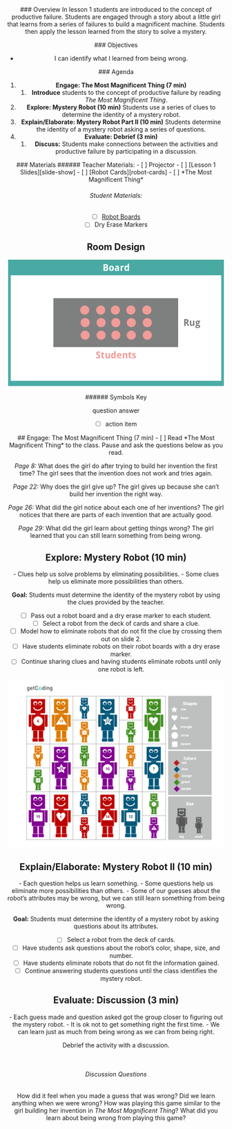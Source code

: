 <header class='header' title='Lesson 1' subtitle='Mystery Robot'/>

<notable>
<iconp src='/icons/activity.png'>### Overview</iconp>
In lesson 1 students are introduced to the concept of productive failure. Students are engaged through a story about a little girl that learns from a series of failures to build a magnificent machine. Students then apply the lesson learned from the story to solve a mystery.

<iconp src='/icons/objectives.png'>### Objectives</iconp>

- I can identify what I learned from being wrong.

<iconp src='/icons/agenda.png'>### Agenda</iconp>

1. **Engage: The Most Magnificent Thing (7 min)**
	1. **Introduce** students to the concept of productive failure by reading *The Most Magnificent Thing*.
1. **Explore: Mystery Robot (10 min)** Students use a series of clues to determine the identity of a mystery robot.
1. **Explain/Elaborate: Mystery Robot Part II (10 min)** Students determine the identity of a mystery robot asking a series of questions.
1. **Evaluate: Debrief (3 min)**
	1. **Discuss:** Students make connections between the activities and productive failure by participating in a discussion.
<note>
<iconp src='/icons/materials.png'>### Materials</iconp>
###### Teacher Materials:
- [ ] Projector
- [ ] [Lesson 1 Slides][slide-show]
- [ ] [Robot Cards][robot-cards]
- [ ] *The Most Magnificent Thing*

###### Student Materials:
- [ ] [Robot Boards][robot-boards]
- [ ] Dry Erase Markers

</note>

<pagebreak/>

## Room Design

![room](./images/layout-rug.png)

<note borderLeft='2px solid green' mt='2em'>
###### Symbols Key

<iconp ml='1.65em' type='question'>question</iconp>
<iconp ml='1.65em' type='answer'>answer</iconp>
- [ ] action item
</note>

<pagebreak/>
## Engage: The Most Magnificent Thing (7 min)
- [ ] Read *The Most Magnificent Thing* to the class. Pause and ask the questions below as you read.


<iconp type='question'>*Page 8:* What does the girl do after trying to build her invention the first time?</iconp>
<iconp type='answer'>The girl sees that the invention does not work and tries again.</iconp>


<iconp type='question'>*Page 22:* Why does the girl give up?</iconp>
<iconp type='answer'>The girl gives up because she can’t build her invention the right way.</iconp>  


<iconp type='question'>*Page 26:* What did the girl notice about each one of her inventions?</iconp>
<iconp type='answer'>The girl notices that there are parts of each invention that are actually good.</iconp>  


<iconp type='question'>*Page 29:* What did the girl learn about getting things wrong?</iconp>
<iconp type='answer'>The girl learned that you can still learn something from being wrong.</iconp>  

<pagebreak/>

## Explore: Mystery Robot (10 min)

<note type='key' title='Key Points'>
- Clues help us solve problems by eliminating possibilities.
- Some clues help us eliminate more possibilities than others.
</note>

**Goal:** Students must determine the identity of the mystery robot by using the clues provided by the teacher.
- [ ] Pass out a robot board and a dry erase marker to each student.
- [ ] Select a robot from the deck of cards and share a clue.
- [ ] Model how to eliminate robots that do not fit the clue by crossing them out on slide 2.
- [ ] Have students eliminate robots on their robot boards with a dry erase marker.
- [ ] Continue sharing clues and having students eliminate robots until only one robot is left.

![robots](./images/robot-board.png)


## Explain/Elaborate: Mystery Robot II (10 min)

<note type='key' title='Key Points'>
- Each question helps us learn something.
- Some questions help us eliminate more possibilities than others.
- Some of our guesses about the robot’s attributes may be wrong, but we can still learn something from being wrong.
</note>

**Goal:** Students must determine the identity of a mystery robot by asking questions about its attributes.
- [ ] Select a robot from the deck of cards.
- [ ] Have students ask questions about the robot’s color, shape, size, and number.
- [ ] Have students eliminate robots that do not fit the information gained.
- [ ] Continue answering students questions until the class identifies the mystery robot.

## Evaluate: Discussion (3 min)

<note type='key' title='Key Points'>
- Each guess made and question asked got the group closer to figuring out the mystery robot.
- It is ok not to get something right the first time.
- We can learn just as much from being wrong as we can from being right.
</note>

Debrief the activity with a discussion.

<br/>

###### Discussion Questions
<iconp type='question'>How did it feel when you made a guess that was wrong?</iconp>
<iconp type='question'>Did we learn anything when we were wrong?</iconp>
<iconp type='question'>How was playing this game similar to the girl building her invention in *The Most Magnificent Thing*?</iconp>
<iconp type='question'>What did you learn about being wrong from playing this game?</iconp>

</notable>

[slide-show]: https://drive.google.com/open?id=1bIGou3ARKNB78DqcmsXUgywcwctqkx-pHWLKNK5IzpU
[robot-boards]: https://drive.google.com/open?id=0B48_2vIyABioa0Z0WXFfbFllaGc
[robot-cards]: https://drive.google.com/open?id=0B48_2vIyABioRWN5b2ZtM0JWcE0
